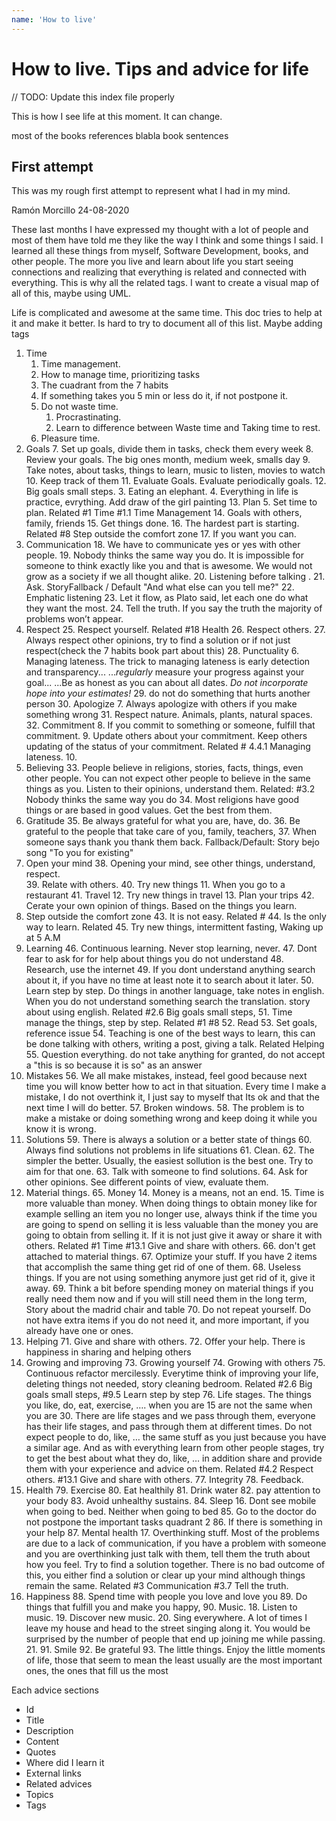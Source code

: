 ```yaml
---
name: 'How to live'
---
```


# How to live. Tips and advice for life

// TODO: Update this index file properly

This is how I see life at this moment. It can change.

most of the books references blabla book sentences

## First attempt

This was my rough first attempt to represent what I had in my mind.

Ramón Morcillo 24-08-2020

These last months I have expressed my thought with a lot of people and most of them have told me they like the way I think and some things I said. I learned all these things from myself, Software Development, books, and other people. The more you live and learn about life you start seeing connections and realizing that everything is related and connected with everything. This is why all the related tags. I want to create a visual map of all of this, maybe using UML.

Life is complicated and awesome at the same time. This doc tries to help at it and make it better. Is hard to try to document all of this list. Maybe adding tags

1. Time 
    1. Time management.
    2. How to manage time, prioritizing tasks
    3. The cuadrant from the 7 habits
    4. If something takes you 5 min or less do it, if not postpone it. 
    5. Do not waste time.
        1. Procrastinating.
        2. Learn to difference between Waste time and Taking time to rest.
    6. Pleasure time.
2. Goals
    7. Set up goals, divide them in tasks, check them every week
    8. Review your goals. The big ones month, medium week, smalls day
    9. Take notes, about tasks, things to learn, music to listen, movies to watch
    10. Keep track of them
    11. Evaluate Goals. Evaluate periodically goals.
    12. Big goals small steps.
        3. Eating an elephant.
        4. Everything in life is practice, evrything. Add draw of the girl painting
    13. Plan
        5. Set time to plan. Related #1 Time #1.1 Time Management
    14. Goals with others, family, friends
    15. Get things done. 
    16. The hardest part is starting. Related #8 Step outside the comfort zone
    17. If you want you can.
3. Communication
    18. We have to communicate yes or yes with other people. 
    19. Nobody thinks the same way you do. It is impossible for someone to think exactly like you and that is awesome. We would not grow as a society if we all thought alike.
    20. Listening before talking .
    21. Ask. StoryFallback / Default "And what else can you tell me?"
    22. Emphatic listening
    23. Let it flow, as Plato said, let each one do what they want the most.
    24. Tell the truth. If you say the truth the majority of problems won’t appear.
4. Respect
    25. Respect yourself. Related #18 Health
    26. Respect others.
    27. Always respect other opinions,  try to find a solution or if not just respect(check the 7 habits book part about this)
    28. Punctuality
        6. Managing lateness. The trick to managing lateness is early detection and transparency... ..._regularly_ measure your progress against your goal... ...Be as honest as you can about all dates. _Do not incorporate hope into your estimates!_
    29. do not do something that hurts another person
    30. Apologize
        7. Always apologize with others if you make something wrong
    31. Respect nature. Animals, plants, natural spaces.
    32. Commitment
        8. If you commit to something or someone, fulfill that commitment. 
        9. Update others about your commitment. Keep others updating of the status of your commitment. Related # 4.4.1 Managing lateness.
        10. 
5. Believing
    33. People believe in religions, stories, facts, things, even other people. You can not expect other people to believe in the same things as you. Listen to their opinions, understand them. Related: #3.2 Nobody thinks the same way you do
    34. Most religions have good things or are based in good values. Get the best from them.
6. Gratitude
    35. Be always grateful for what you are, have, do.
    36. Be grateful to the people that take care of you, family, teachers,
    37. When someone says thank you thank them back. Fallback/Default: Story bejo song "To you for existing"
7. Open your mind
    38. Opening your mind, see other things, understand, respect.  
    39. Relate with others. 
    40. Try new things
        11. When you go to a restaurant
    41. Travel 
        12. Try new things in travel
        13. Plan your trips
    42. Cerate your own opinion of things. Based on the things you learn.
8. Step outside the comfort zone
    43. It is not easy. Related #
    44. Is the only way to learn. Related
    45. Try new things, intermittent fasting, Waking up at 5 A.M
9. Learning
    46. Continuous learning. Never stop learning, never.
    47. Dont fear to ask for for help about things you do not understand
    48. Research, use the internet
    49. If you dont understand anything search about it, if you have no time at least note it to search about it later.
    50. Learn step by step. Do things in another language, take notes in english. When you do not understand something search the translation. story about using english. Related #2.6 Big goals small steps, 
    51. Time manage the things, step by step. Related #1 #8
    52. Read
    53. Set goals, reference issue
    54. Teaching is one of the best ways to learn, this can be done talking with others, writing a post, giving a talk. Related Helping
    55. Question everything. do not take anything for granted, do not accept a "this is so because it is so" as an answer
10. Mistakes
    56. We all make mistakes, instead, feel good because next time you will know better how to act in that situation. Every time I make a mistake, I do not overthink it, I just say to myself that Its ok and that the next time I will do better.
    57. Broken windows.
    58. The problem is to make a mistake or doing something wrong and keep doing it while you know it is wrong. 
11. Solutions
    59. There is always a solution or a better state of things
    60. Always find solutions not problems in life situations
    61. Clean. 
    62. The simpler the better. Usually, the easiest sollution is the best one. Try to aim for that one.
    63. Talk with someone to find solutions.
    64. Ask for other opinions. See different points of view, evaluate them.
12. Material things.
    65. Money
        14. Money is a means, not an end.
        15. Time is more valuable than money. When doing things to obtain money like for example selling an item you no longer use, always think if the time you are going to spend on selling it is less valuable than the money you are going to obtain from selling it. If it is not just give it away or share it with others. Related #1 Time #13.1 Give and share with others.
    66. don't get attached to material things.
    67. Optimize your stuff. If you have 2 items that accomplish the same thing get rid of one of them.
    68. Useless things. If you are not using something anymore just get rid of it, give it away.
    69. Think a bit before spending money on material things if  you really need them now and if you will still need them in the long term, Story about the madrid chair and table
    70. Do not repeat yourself. Do not have extra items if you do not need it, and more important, if you already have one or ones. 
13. Helping
    71. Give and share with others.
    72. Offer your help. There is happiness in sharing and helping others
14. Growing and improving
    73. Growing yourself
    74. Growing with others
    75. Continuous refactor mercilessly. Everytime think of improving  your life, deleting things not needed, story cleaning bedroom. Related #2.6 Big goals small steps, #9.5 Learn step by step
    76. Life stages. The things you like, do, eat, exercise, …. when you are 15 are not the same when you are 30.  There are life stages and we pass through them, everyone has their life stages, and pass through them at different times. Do not expect people to do, like, … the same stuff as you just because you have a similar age. And as with everything learn from other people stages, try to get the best about what they do, like, … in addition share and provide them with your experience and advice on them. Related #4.2 Respect others. #13.1 Give and share with others.
    77. Integrity
    78. Feedback.
15. Health
    79. Exercise
    80. Eat healthily
    81. Drink water
    82. pay attention to your body
    83. Avoid unhealthy sustains.
    84. Sleep
        16. Dont see mobile when going to bed. Neither when going to bed
    85. Go to the doctor do not postpone the important tasks quadrant 2
    86. If there is something in your help
    87. Mental health
        17. Overthinking stuff. Most of the problems are due to a lack of communication, if you have a problem with someone and you are overthinking just talk with them, tell them the truth about how you feel. Try to find a solution together. There is no bad outcome of this, you either find a solution or clear up your mind although things remain the same. Related #3 Communication #3.7 Tell the truth. 
16. Happiness
    88. Spend time with people you love and love you
    89. Do things that fulfill you and make you happy, 
    90. Music.
        18. Listen to music.
        19. Discover new music.
        20. Sing everywhere. A lot of times I leave my house and head to the street singing along it. You would be surprised by the number of people that end up joining me while passing.
        21. 
    91. Smile
    92. Be grateful
    93. The little things. Enjoy the little moments of life, those that seem to mean the least usually are the most important ones, the ones that fill us the most

Each advice sections   
*   Id
*   Title
*   Description
*   Content
*   Quotes
*   Where did I learn it
*   External links
*   Related advices
*   Topics
*   Tags